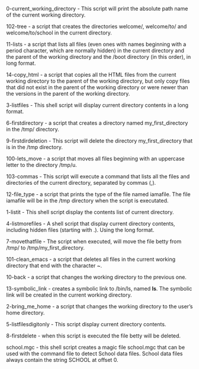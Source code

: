 0-current_working_directory - This script will print the absolute path name of the current working directory.

102-tree - a script that creates the directories welcome/, welcome/to/ and welcome/to/school in the current directory.  
  
11-lists - a script that lists all files (even ones with names beginning with a period character, which are normally hidden) in the current directory and the parent of the working directory and the /boot directory (in this order), in long format.
        
14-copy_html - a script that copies all the HTML files from the current working directory to the parent of the working directory, but only copy files that did not exist in the parent of the working directory or were newer than the versions in the parent of the working directory.

3-listfiles - This shell script will display current directory contents in a long format.
         
6-firstdirectory -  a script that creates a directory named my_first_directory in the /tmp/ directory.

9-firstdirdeletion - This script will delete the directory my_first_directory that is in the /tmp directory.

100-lets_move - a script that moves all files beginning with an uppercase letter to the directory /tmp/u.
               
103-commas - This script will execute a command that lists all the files and directories of the current directory, separated by commas (,). 

12-file_type - a script that prints the type of the file named iamafile. The file iamafile will be in the /tmp directory when the script is executated. 
    
1-listit - This shell script display the contents list of current directory.  
      
4-listmorefiles - A shell script that display current directory contents, including hidden files (starting with .). Using the long format.
     
7-movethatfile - The script when executed, will move the file betty from /tmp/ to /tmp/my_first_directory. 

101-clean_emacs -  a script that deletes all files in the current working directory that end with the character ~. 
            
10-back - a script that changes the working directory to the previous one. 
   
13-symbolic_link - creates a symbolic link to /bin/ls, named __ls__. The symbolic link will be created in the current working directory.

2-bring_me_home - a script that changes the working directory to the user’s home directory.

5-listfilesdigitonly - This script display current directory contents. 

8-firstdelete - when this script is executed the file betty will be deleted. 
  
school.mgc - this shell script creates a magic file school.mgc that can be used with the command file to detect School data files. School data files always contain the string SCHOOL at offset 0.

